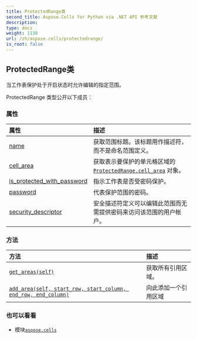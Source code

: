 ```yaml
---
title: ProtectedRange类
second_title: Aspose.Cells for Python via .NET API 参考文献
description:
type: docs
weight: 1130
url: /zh/aspose.cells/protectedrange/
is_root: false
---
```

## ProtectedRange类
当工作表保护处于开启状态时允许编辑的指定范围。



ProtectedRange 类型公开以下成员：

### 属性
|属性|描述|
| :- | :- |
| [name](/cells/python-net/zh/aspose.cells/protectedrange/name) |获取范围标题。该标题用作描述符，而不是命名范围定义。|
| [cell_area](/cells/python-net/zh/aspose.cells/protectedrange/cell_area) |获取表示要保护的单元格区域的 [`ProtectedRange.cell_area`](/cells/python-net/zh/aspose.cells/protectedrange#cell_area) 对象。|
| [is_protected_with_password](/cells/python-net/zh/aspose.cells/protectedrange/is_protected_with_password) |指示工作表是否受密码保护。|
| [password](/cells/python-net/zh/aspose.cells/protectedrange/password) |代表保护范围的密码。|
| [security_descriptor](/cells/python-net/zh/aspose.cells/protectedrange/security_descriptor) |安全描述符定义可以编辑此范围而无需提供密码来访问该范围的用户帐户。|


### 方法
|方法|描述|
| :- | :- |
| [`get_areas(self)`](/cells/python-net/zh/aspose.cells/protectedrange/get_areas/#) |获取所有引用区域。|
| [`add_area(self, start_row, start_column, end_row, end_column)`](/cells/python-net/zh/aspose.cells/protectedrange/add_area/#int-int-int-int) |向此添加一个引用区域|



### 也可以看看
* 模块[`aspose.cells`](..)
